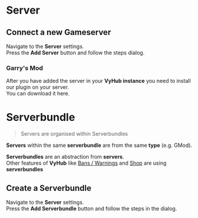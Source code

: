 # Server

## Connect a new Gameserver

Navigate to the **Server** settings.  
Press the **Add Server** button and follow the steps dialog.

### Garry's Mod

After you have added the server in your **VyHub instance** you need to install our plugin on your server.  
You can download it here.

[//]: # (TODO Add Explanation on how to add the plugin to the server)

# Serverbundle

> Servers are organised within Serverbundles

**Servers** within the same **serverbundle** are from the same **type** (e.g. GMod). 

**Serverbundles** are an abstraction from **servers**.  
Other features of **VyHub** like [Bans / Warnings](bans.md "Bans and Warnings") and [Shop](shop.md "Shop") are using **serverbundles**

## Create a Serverbundle

Navigate to the **Server** settings.  
Press the **Add Serverbundle** button and follow the steps in the dialog.

